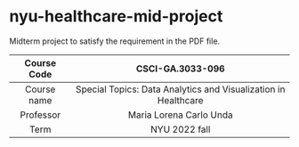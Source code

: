 # nyu-healthcare-mid-project

Midterm project to satisfy the requirement in the PDF file.


| Course Code | CSCI-GA.3033-096 |
| :---------: | :--------------: |
| Course name | Special Topics: Data Analytics and Visualization in Healthcare | 
| Professor   | Maria Lorena Carlo Unda    |
| Term        | NYU 2022 fall    |
